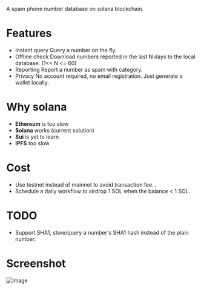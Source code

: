 A spam phone number database on solana blockchain.

# Features
- Instant query
    Query a number on the fly.
- Offline check
    Download numbers reported in the last N days to the local database. (1<= N <= 60)
- Reporting
    Report a number as spam with category.
- Privacy
    No account required, no email registration. Just generate a wallet locally.

# Why solana
  - **Ethereum** is too slow
  - **Solana** works (current solution)
  - **Sui** is yet to learn
  - **IPFS** too slow

# Cost
  - Use testnet instead of mainnet to avoid transaction fee...
  - Schedule a daily workflow to airdrop 1 SOL when the balance < 1 SOL. 

# TODO
- Support SHA1, store/query a number's SHA1 hash instead of the plain number. 

# Screenshot
![image](https://github.com/user-attachments/assets/4a960d16-eb1c-47c4-878e-9967afbd6502)
